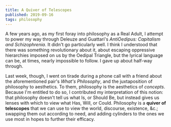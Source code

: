```yaml
---
title: A Quiver of Telescopes
published: 2019-09-16
tags: philosophy
---
```


A few years ago, as my first foray into philosophy as a Real Adult, I
attempt to power my way through Deleuze and Guattari's _AntiOedipus:
Capitalism and Schizophrenia_. It didn't go particularly well. I think
I understood that there was something revolutionary about it, about
escaping oppressive hierarchies imposed on us by the Oedipal Triangle,
but the lyrical language can be, at times, nearly impossible to
follow. I gave up about half-way through.

Last week, though, I went on tirade during a phone call with a friend
about the aforementioned pair's _What's Philosophy_, and the
juxtaposition of philosophy to aesthetics. To them, philosophy is the
aesthetics of _concepts_. Because I'm entitled to do so, I contributed
my interpretation of this notion: that philosophy doesn't tell us what
Is, or Should Be, but instead gives us lenses with which to view what
Has, Will, or Could. Philosophy is a **quiver of telescopes** that we
can use to view the world, discourse, existence, &c.; swapping them
out according to need, and adding cylinders to the ones we use most in
hopes to further their efficacy.
